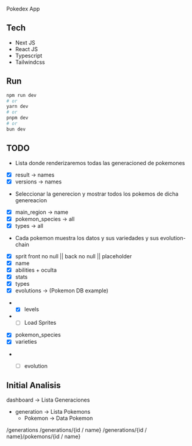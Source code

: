 Pokedex App

## Tech

- Next JS
- React JS
- Typescript
- Tailwindcss

## Run

```bash
npm run dev
# or
yarn dev
# or
pnpm dev
# or
bun dev
```

## TODO

- Lista donde renderizaremos todas las generacioned de pokemones 
- [x] result -> names
- [x] versions -> names

- Seleccionar la generecion y mostrar todos los pokemos de dicha genereacion
- [x] main_region -> name
- [x] pokemon_species -> all
- [x] types -> all

- Cada pokemon muestra los datos y sus variedades y sus evolution-chain
- [x] sprit front no null || back no null || placeholder
- [x] name
- [x] abilities + oculta
- [x] stats
- [x] types
- [x] evolutions -> (Pokemon DB example)
- - [x] levels
- - [ ] Load Sprites
- [x] pokemon_species 
- [x] varieties
- - [ ] evolution 


## Initial Analisis

dashboard -> Lista Generaciones
 - generation -> Lista Pokemons
    - Pokemon -> Data Pokemon


/generations 
/generations/{id / name}
/generations/{id / name}/pokemons/{id / name}